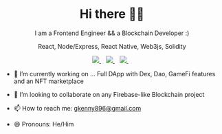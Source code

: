 
<h1 align='center'>Hi there 👋🏾</h1>

<p align='center'>I am a Frontend Engineer && a Blockchain Developer :) </p>
<p align='center'>React, Node/Express, React Native, Web3js, Solidity </p>

<p align='center'>
<!--
<a href="https://wa.me/2347045583524?text=Hello Gift" target="_blank">
  <img src="https://img.shields.io/badge/WHATSAPP-%2325D366.svg?&style=for-the-badge&logo=whatsapp&logoColor=white" />
</a>&nbsp;&nbsp;
-->
<a href="https://twitter.com/_0xgifted" target="_blank">
  <img src="https://img.shields.io/badge/twitter-%231DA1F2.svg?&style=for-the-badge&logo=twitter&logoColor=white" />
</a>&nbsp;&nbsp;
<a href="http://linkedin.com/in/gift-opia-08739b194" target="_blank">
  <img src="https://img.shields.io/badge/linkedin-%230077B5.svg?&style=for-the-badge&logo=linkedin&logoColor=white" />
</a>&nbsp;&nbsp;
<a href="mailto:gkenny896@gmail.com" target="_blank">
  <img src="https://img.shields.io/badge/email me-%23D14836.svg?&style=for-the-badge&logo=gmail&logoColor=white" />
</a>&nbsp;&nbsp;
 
  
  <!--
  <p align = "center">
  <img src = "https://github-readme-stats.vercel.app/api?username=iamnotstatic&show_icons=true&theme=tokyonight&line_height=27">
  <img src = "https://github-readme-stats.vercel.app/api/top-langs/?username=iamnotstatic&hide=css,java,html&theme=tokyonight">
</p>
-->
</p> 
 

<!-- **Gift-Stack/gift-stack** is a ✨ _special_ ✨ repository because its `README.md` (this file) appears on your GitHub profile. -->

<!-- Here are some ideas to get you started: -->

- 🔭 I’m currently working on ... Full DApp with Dex, Dao, GameFi features and an NFT marketplace
<!-- - 🌱 I’m currently learning ... -->
- 👯 I’m looking to collaborate on any Firebase-like Blockchain project
<!-- - 🤔 I’m looking for help with ... -->
<!-- - 💬 Ask me about ... -->
- 📫 How to reach me: <a href="mailto:gkenny896@gmail.com" target="_blank">gkenny896@gmail.com</a>&nbsp;&nbsp;

- 😄 Pronouns: He/Him

<!-- - ⚡ Fun fact: ... -->
